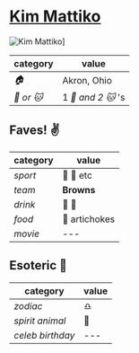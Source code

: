 # [Kim Mattiko](https://github.com/kmattiko)

![Kim Mattiko](https://avatars0.githubusercontent.com/u/12112294?v=3&s=460)]

| category | value |
|-----------|-------|
| _:house:_ | Akron, Ohio |
| _:dog: or :cat:_ | 1 _:dog: and 2 :cat:_  's |

## Faves! :v:

| category | value |
|----------|--------|
| _sport_  | :football: :basketball: etc |
| _team_   | **Browns** |
| _drink_  | :beer: :wine_glass: |
| _food_   | :eggplant: artichokes |
| _movie_  | --- |

## Esoteric :crystal_ball:

| category | value |
|----------|-------|
| _zodiac_ | :libra: |
| _spirit animal_ | :wolf: |
| _celeb birthday_ | --- |

